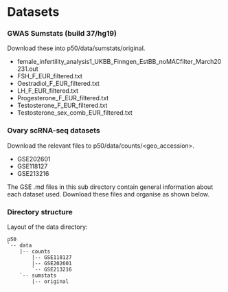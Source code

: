 # Datasets

### GWAS Sumstats (build 37/hg19)
Download these into p50/data/sumstats/original.
- female_infertility_analysis1_UKBB_Finngen_EstBB_noMACfilter_March20231.out
- FSH_F_EUR_filtered.txt
- Oestradiol_F_EUR_filtered.txt
- LH_F_EUR_filtered.txt          
- Progesterone_F_EUR_filtered.txt
- Testosterone_F_EUR_filtered.txt
- Testosterone_sex_comb_EUR_filtered.txt

### Ovary scRNA-seq datasets
Download the relevant files to p50/data/counts/<geo_accession>.
- GSE202601
- GSE118127
- GSE213216

The GSE .md files in this sub directory contain general information about each dataset used.
Download these files and organise as shown below.

### Directory structure
Layout of the data directory:
```
p50
`-- data
    |-- counts
        |-- GSE118127
        |-- GSE202601
        `-- GSE213216
    `-- sumstats
        |-- original
```
